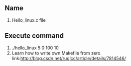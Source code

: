 ## Name ##
1. Hello_linux.c file 
## Execute command ##
1. ./hello_linux 5 0 100 10 
2. Learn how to write own Makefile from zero. link:<http://blog.csdn.net/ruglcc/article/details/7814546/>
